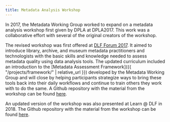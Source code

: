 ```yaml
---
title: Metadata Analysis Workshop
---
```


In 2017, the Metadata Working Group worked to expand on a metadata analysis workshop first given by DPLA at DPLA2017. This work was a collaborative effort with several of the original creators of the workshop.

The revised workshop was first offered at [DLF Forum 2017](https://forum2017.diglib.org/). It aimed to introduce library, archive, and museum metadata practitioners and technologists with the basic skills and knowledge needed to assess metadata quality using data analysis tools. The updated curriculum included an introduction to the [Metadata Assessment Framework]({{ "/projects/framework/" | relative_url }}) developed by the Metadata Working Group and will close by helping participants strategize ways to bring these tools back into their daily workflows and continue to train others they work with to do the same. A Github repository with the material from the workshop can be found [here](https://github.com/DLFMetadataAssessment/DLFMetadataQAWorkshop17).

An updated version of the workshop was also presented at Learn @ DLF in 2018. The Github repository with the material from the workshop can be found [here](https://github.com/DLFMetadataAssessment/2018MetadataAnalysisWorkshop).
